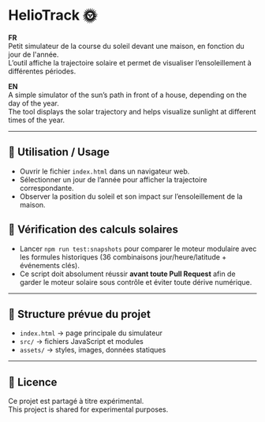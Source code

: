 # HelioTrack 🌞

**FR**  
Petit simulateur de la course du soleil devant une maison, en fonction du jour de l'année.  
L’outil affiche la trajectoire solaire et permet de visualiser l’ensoleillement à différentes périodes.

**EN**  
A simple simulator of the sun’s path in front of a house, depending on the day of the year.  
The tool displays the solar trajectory and helps visualize sunlight at different times of the year.

---

## 🚀 Utilisation / Usage
- Ouvrir le fichier `index.html` dans un navigateur web.
- Sélectionner un jour de l’année pour afficher la trajectoire correspondante.
- Observer la position du soleil et son impact sur l’ensoleillement de la maison.

## 🧪 Vérification des calculs solaires
- Lancer `npm run test:snapshots` pour comparer le moteur modulaire
  avec les formules historiques (36 combinaisons jour/heure/latitude + événements clés).
- Ce script doit absolument réussir **avant toute Pull Request** afin de garder le moteur
  solaire sous contrôle et éviter toute dérive numérique.

---

## 📂 Structure prévue du projet
- `index.html` → page principale du simulateur
- `src/` → fichiers JavaScript et modules
- `assets/` → styles, images, données statiques  

---

## 📜 Licence
Ce projet est partagé à titre expérimental.  
This project is shared for experimental purposes.
